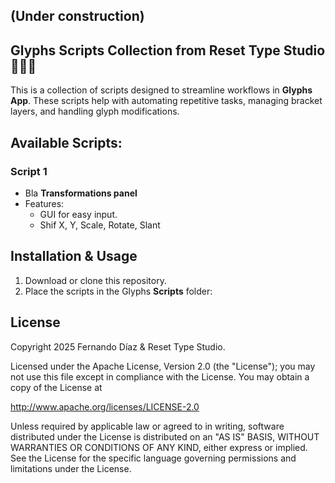 ## (Under construction)
## Glyphs Scripts Collection from Reset Type Studio 🧑🏻‍💻

This is a collection of scripts designed to streamline workflows in **Glyphs App**. These scripts help with automating repetitive tasks, managing bracket layers, and handling glyph modifications.

## Available Scripts:

### Script 1
   - Bla **Transformations panel** 
   - Features:
     - GUI for easy input.
     - Shif X, Y, Scale, Rotate, Slant

## Installation & Usage
1. Download or clone this repository.
2. Place the scripts in the Glyphs **Scripts** folder:

## License
Copyright 2025 Fernando Díaz & Reset Type Studio.

Licensed under the Apache License, Version 2.0 (the "License"); you may not use this file except in compliance with the License. You may obtain a copy of the License at 

http://www.apache.org/licenses/LICENSE-2.0

Unless required by applicable law or agreed to in writing, software distributed under the License is distributed on an "AS IS" BASIS, WITHOUT WARRANTIES OR CONDITIONS OF ANY KIND, either express or implied. See the License for the specific language governing permissions and limitations under the License.
